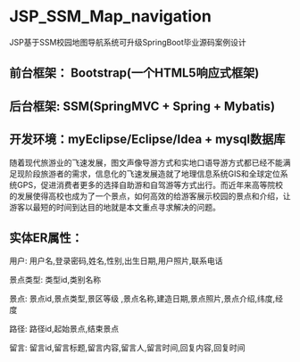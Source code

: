 # JSP_SSM_Map_navigation
JSP基于SSM校园地图导航系统可升级SpringBoot毕业源码案例设计

## 前台框架： Bootstrap(一个HTML5响应式框架)
## 后台框架: SSM(SpringMVC + Spring + Mybatis)
## 开发环境：myEclipse/Eclipse/Idea + mysql数据库

  随着现代旅游业的飞速发展，图文声像导游方式和实地口语导游方式都已经不能满足现阶段旅游者的需求，信息化的飞速发展造就了地理信息系统GIS和全球定位系统GPS，促进消费者更多的选择自助游和自驾游等方式出行。而近年来高等院校的发展使得高校也成为了一个景点，如何高效的给游客展示校园的景点和介绍，让游客以最短的时间到达目的地就是本文重点寻求解决的问题。
## 实体ER属性：
用户: 用户名,登录密码,姓名,性别,出生日期,用户照片,联系电话

景点类型: 类型id,类别名称

景点: 景点id,景点类型,景区等级 ,景点名称,建造日期,景点照片,景点介绍,纬度,经度

路径: 路径id,起始景点,结束景点

留言: 留言id,留言标题,留言内容,留言人,留言时间,回复内容,回复时间
